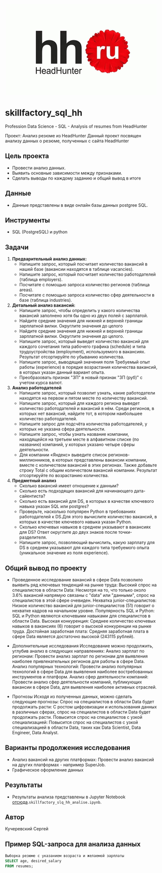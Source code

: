 <p align="center"><img src="https://github.com/kuchsk/Skillfactory_hh/blob/main/hh%20label2.jpg" alt="hh label2" style="width:500px; height:300px"></p>

# skillfactory_sql_hh
Profession Data Science - SQL - Analysis of resumes from HeadHunter

 Проект: Анализ резюме из HeadHunter
 Данный проект посвящен анализу данных о резюме, полученных с сайта HeadHunter 

## Цель проекта

- Провести анализ данных.
- Выявить основные зависимости между признаками.
- Сделать выводы по каждому заданию и общий вывод в итоге

## Данные

- Данные представлены в виде онлайн базы данных postgree SQL. 

## Инструменты

- SQL (PostgreSQL) и python

## Задачи

1. **Предварительный анализ данных:**
    - Напишите запрос, который посчитает количество вакансий в нашей базе (вакансии находятся в таблице vacancies).
    - Напишите запрос, который посчитает количество работодателей (таблица employers).
    - Посчитате с помощью запроса количество регионов (таблица areas).
    - Посчитате с помощью запроса количество сфер деятельности в базе (таблица industries).
2. **Детальный анализ вакансий:**
    - Напишите запрос, чтобы определить у какого количества вакансий заполнено хотя бы одно из двух полей с зарплатой.
    - Найдите средние значения для нижней и верхней границы зарплатной вилки. Округлите значения до целого
    - Найдите средние значения для нижней и верхней границы зарплатной вилки. Округлите значения до целого.
    - Напишите запрос, который выведет количество вакансий для каждого сочетания типа рабочего графика (schedule) и типа трудоустройства (employment), используемого в вакансиях. Результат отсортируйте по убыванию количества.
    - Напишите запрос, выводящий значения поля Требуемый опыт работы (experience) в порядке возрастания количества вакансий, в которых указан данный вариант опыта.
    - Преобразовать признак "ЗП" в новый признак "ЗП (руб)" с учетом курса валют.
3. **Анализ работодателей**
    - Напишите запрос, который позволит узнать, какие работодатели находятся на первом и пятом месте по количеству вакансий.
    - Напишите запрос, который для каждого региона выведет количество работодателей и вакансий в нём. Среди регионов, в которых нет вакансий, найдите тот, в котором наибольшее количество работодателей.
    - Напишите запрос для подсчёта количества работодателей, у которых не указана сфера деятельности.
    - Напишите запрос, чтобы узнать название компании, находящейся на третьем месте в алфавитном списке (по названию) компаний, у которых указано четыре сферы деятельности.
    - Для компании «Яндекс» выведите список регионов-миллионников, в которых представлены вакансии компании, вместе с количеством вакансий в этих регионах. Также добавьте строку Total с общим количеством вакансий компании. Результат отсортируйте по возрастанию количества.
4. **Предметный анализ**
    - Сколько вакансий имеет отношение к данным?
    - Сколько есть подходящих вакансий для начинающего дата-сайентиста?
    - Сколько есть вакансий для DS, в которых в качестве ключевого навыка указан SQL или postgres?
    - Проверьте, насколько популярен Python в требованиях работодателей к DS.Для этого вычислите количество вакансий, в которых в качестве ключевого навыка указан Python.
    - Сколько ключевых навыков в среднем указывают в вакансиях для DS? Ответ округлите до двух знаков после точки-разделителя.
    - Напишите запрос, позволяющий вычислить, какую зарплату для DS в среднем указывают для каждого типа требуемого опыта (уникальное значение из поля experience).

## Общий вывод по проекту

- Проведенное исследование вакансий в сфере Data позволило выявить ряд ключевых тенденций на рынке труда:
Высокий спрос на специалистов в области Data: Несмотря на то, что только около 3.6% вакансий напрямую связаны с "data" или "данными", спрос на специалистов в этой сфере очевиден.
Нехватка junior-специалистов: Низкое количество вакансий для junior-специалистов (51) говорит о нехватке кадров на начальном уровне.
Популярность SQL и Python: SQL и Python являются ключевыми навыками для специалистов в области Data.
Высокая конкуренция: Среднее количество ключевых навыков в вакансиях (6) говорит о высокой конкуренции на рынке труда.
Достойная заработная плата: Средняя заработная плата в сфере Data является достаточно высокой (243115 рублей).

- Дополнительные исследования
Исследование можно продолжить, углубив анализ в следующих направлениях:
Анализ зарплат по регионам: Провести анализ зарплат по регионам для выявления наиболее привлекательных регионов для работы в сфере Data.
Анализ популярных технологий: Провести анализ популярных технологий в сфере Data для выявления наиболее востребованных инструментов и платформ.
Анализ сфер деятельности компаний: Провести анализ сфер деятельности компаний, публикующих вакансии в сфере Data, для выявления наиболее активных отраслей.

- Прогнозы
Исходя из полученных данных, можно сделать следующие прогнозы:
Спрос на специалистов в области Data будет продолжать расти: С ростом цифровизации и использования данных в различных сферах, спрос на специалистов в области Data будет продолжать расти.
Повысится спрос на специалистов с узкой специализацией: Повысится спрос на специалистов с узкой специализацией в области Data, таких как Data Scientist, Data Engineer, Data Analyst.

## Варианты продолжения исследования

- Анализ вакансий на других платформах: Провести анализ вакансий на других платформах - например SuperJob.
- Графическое оформление данных

## Результаты

- Результаты анализа представлены в Jupyter Notebook [отсюда](https://github.com/kuchsk/skillfactory_sql_hh/blob/main/skillfactory_slq_hh_analise.ipynb).`skillfactory_slq_hh_analise.ipynb`.


## Автор
Кучеревский Сергей 

## Пример SQL-запроса для анализа данных

```sql
Выборка резюме с указанием возраста и желаемой зарплаты
SELECT age, desired_salary
FROM resumes;
```


